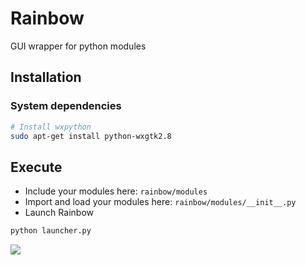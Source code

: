 # Rainbow
GUI wrapper for python modules

## Installation

### System dependencies

```bash
# Install wxpython
sudo apt-get install python-wxgtk2.8
```

## Execute

* Include your modules here: ``rainbow/modules``
* Import and load your modules here: ``rainbow/modules/__init__.py``
* Launch Rainbow

```bash
python launcher.py
```

![][rainbow-screenshot]

[rainbow-screenshot]: rainbow/app/images/rainbow_screenshot.png
